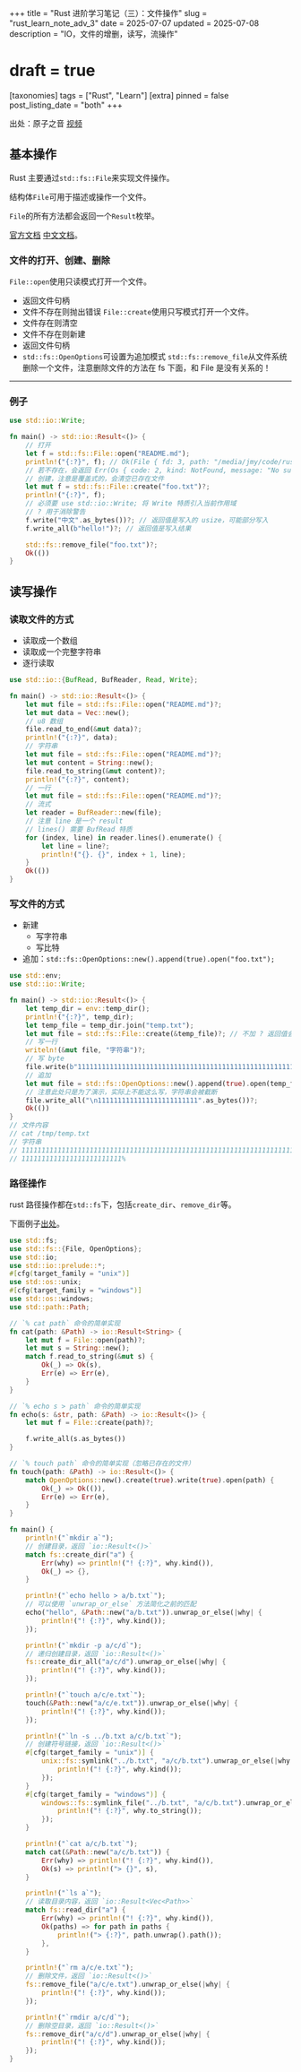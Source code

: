 +++
title = "Rust 进阶学习笔记（三）：文件操作"
slug = "rust_learn_note_adv_3"
date = 2025-07-07
updated = 2025-07-08
description = "IO，文件的增删，读写，流操作"
# draft = true
[taxonomies]
tags = ["Rust", "Learn"]
[extra]
pinned = false
post_listing_date = "both"
+++

出处：原子之音 [视频](https://www.bilibili.com/video/BV1jf4y1p7BV/)

## 基本操作
Rust 主要通过`std::fs::File`来实现文件操作。

结构体`File`可用于描述或操作一个文件。

`File`的所有方法都会返回一个`Result`枚举。

[官方文档](https://doc.rust-lang.org/std/fs/struct.File.html) [中文文档](https://rustwiki.org/zh-CN/std/fs/struct.File.html)。

### 文件的打开、创建、删除
`File::open`使用只读模式打开一个文件。
- 返回文件句柄
- 文件不存在则抛出错误
`File::create`使用只写模式打开一个文件。
- 文件存在则清空
- 文件不存在则新建
- 返回文件句柄
- `std::fs::OpenOptions`可设置为追加模式
`std::fs::remove_file`从文件系统删除一个文件，注意删除文件的方法在 fs 下面，和 File 是没有关系的！

***
### 例子
```rust
use std::io::Write;

fn main() -> std::io::Result<()> {
    // 打开
    let f = std::fs::File::open("README.md");
    println!("{:?}", f); // Ok(File { fd: 3, path: "/media/jmy/code/rust-by-practice/README.md", read: true, write: false })
    // 若不存在，会返回 Err(Os { code: 2, kind: NotFound, message: "No such file or directory" })
    // 创建，注意是覆盖式的，会清空已存在文件
    let mut f = std::fs::File::create("foo.txt")?;
    println!("{:?}", f);
    // 必须要 use std::io::Write; 将 Write 特质引入当前作用域
    // ? 用于消除警告
    f.write("中文".as_bytes())?; // 返回值是写入的 usize，可能部分写入
    f.write_all(b"hello!")?; // 返回值是写入结果

    std::fs::remove_file("foo.txt")?;
    Ok(())
}
```

## 读写操作

### 读取文件的方式
- 读取成一个数组
- 读取成一个完整字符串
- 逐行读取
```rust
use std::io::{BufRead, BufReader, Read, Write};

fn main() -> std::io::Result<()> {
    let mut file = std::fs::File::open("README.md")?;
    let mut data = Vec::new();
    // u8 数组
    file.read_to_end(&mut data)?;
    println!("{:?}", data);
    // 字符串
    let mut file = std::fs::File::open("README.md")?;
    let mut content = String::new();
    file.read_to_string(&mut content)?;
    println!("{:?}", content);
    // 一行
    let mut file = std::fs::File::open("README.md")?;
    // 流式
    let reader = BufReader::new(file);
    // 注意 line 是一个 result
    // lines() 需要 BufRead 特质
    for (index, line) in reader.lines().enumerate() {
        let line = line?;
        println!("{}. {}", index + 1, line);
    }
    Ok(())
}
```

### 写文件的方式
- 新建
  - 写字符串
  - 写比特
- 追加：`std::fs::OpenOptions::new().append(true).open("foo.txt");`
```rust
use std::env;
use std::io::Write;

fn main() -> std::io::Result<()> {
    let temp_dir = env::temp_dir();
    println!("{:?}", temp_dir);
    let temp_file = temp_dir.join("temp.txt");
    let mut file = std::fs::File::create(&temp_file)?; // 不加 ? 返回值会是一个 Result
    // 写一行
    writeln!(&mut file, "字符串")?;
    // 写 byte
    file.write(b"111111111111111111111111111111111111111111111111111111111111111111111111111111")?;
    // 追加
    let mut file = std::fs::OpenOptions::new().append(true).open(temp_file)?;
    // 注意此处只是为了演示，实际上不能这么写，字符串会被截断
    file.write_all("\n1111111111111111111111111".as_bytes())?;
    Ok(())
}
// 文件内容
// cat /tmp/temp.txt
// 字符串
// 111111111111111111111111111111111111111111111111111111111111111111111111111111
// 1111111111111111111111111%  
```

### 路径操作
<!-- {{ admonition(type="warning", icon="tip", title="注意", text="施工中") }} -->
rust 路径操作都在`std::fs`下，包括`create_dir`、`remove_dir`等。

下面例子[出处](https://doc.rust-lang.org/nightly/rust-by-example/zh/std_misc/fs.html)。
```rust
use std::fs;
use std::fs::{File, OpenOptions};
use std::io;
use std::io::prelude::*;
#[cfg(target_family = "unix")]
use std::os::unix;
#[cfg(target_family = "windows")]
use std::os::windows;
use std::path::Path;

// `% cat path` 命令的简单实现
fn cat(path: &Path) -> io::Result<String> {
    let mut f = File::open(path)?;
    let mut s = String::new();
    match f.read_to_string(&mut s) {
        Ok(_) => Ok(s),
        Err(e) => Err(e),
    }
}

// `% echo s > path` 命令的简单实现
fn echo(s: &str, path: &Path) -> io::Result<()> {
    let mut f = File::create(path)?;

    f.write_all(s.as_bytes())
}

// `% touch path` 命令的简单实现（忽略已存在的文件）
fn touch(path: &Path) -> io::Result<()> {
    match OpenOptions::new().create(true).write(true).open(path) {
        Ok(_) => Ok(()),
        Err(e) => Err(e),
    }
}

fn main() {
    println!("`mkdir a`");
    // 创建目录，返回 `io::Result<()>`
    match fs::create_dir("a") {
        Err(why) => println!("! {:?}", why.kind()),
        Ok(_) => {},
    }

    println!("`echo hello > a/b.txt`");
    // 可以使用 `unwrap_or_else` 方法简化之前的匹配
    echo("hello", &Path::new("a/b.txt")).unwrap_or_else(|why| {
        println!("! {:?}", why.kind());
    });

    println!("`mkdir -p a/c/d`");
    // 递归创建目录，返回 `io::Result<()>`
    fs::create_dir_all("a/c/d").unwrap_or_else(|why| {
        println!("! {:?}", why.kind());
    });

    println!("`touch a/c/e.txt`");
    touch(&Path::new("a/c/e.txt")).unwrap_or_else(|why| {
        println!("! {:?}", why.kind());
    });

    println!("`ln -s ../b.txt a/c/b.txt`");
    // 创建符号链接，返回 `io::Result<()>`
    #[cfg(target_family = "unix")] {
        unix::fs::symlink("../b.txt", "a/c/b.txt").unwrap_or_else(|why| {
            println!("! {:?}", why.kind());
        });
    }
    #[cfg(target_family = "windows")] {
        windows::fs::symlink_file("../b.txt", "a/c/b.txt").unwrap_or_else(|why| {
            println!("! {:?}", why.to_string());
        });
    }

    println!("`cat a/c/b.txt`");
    match cat(&Path::new("a/c/b.txt")) {
        Err(why) => println!("! {:?}", why.kind()),
        Ok(s) => println!("> {}", s),
    }

    println!("`ls a`");
    // 读取目录内容，返回 `io::Result<Vec<Path>>`
    match fs::read_dir("a") {
        Err(why) => println!("! {:?}", why.kind()),
        Ok(paths) => for path in paths {
            println!("> {:?}", path.unwrap().path());
        },
    }

    println!("`rm a/c/e.txt`");
    // 删除文件，返回 `io::Result<()>`
    fs::remove_file("a/c/e.txt").unwrap_or_else(|why| {
        println!("! {:?}", why.kind());
    });

    println!("`rmdir a/c/d`");
    // 删除空目录，返回 `io::Result<()>`
    fs::remove_dir("a/c/d").unwrap_or_else(|why| {
        println!("! {:?}", why.kind());
    });
}
```